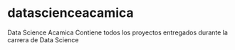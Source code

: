 # datascienceacamica
Data Science Acamica
Contiene todos los proyectos entregados durante la carrera de Data Science 
